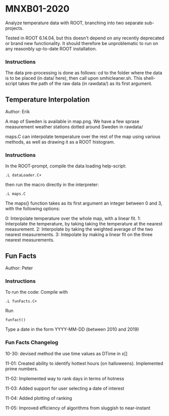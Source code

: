 # MNXB01-2020
Analyze temperature data with ROOT, branching into two separate sub-projects.

Tested in ROOT 6.14.04, but this doesn't depend on any recently deprecated or brand new functionality.
It should therefore be unproblematic to run on any reasonbly up-to-date ROOT installation. 

### Instructions
The data pre-processing is done as follows:
cd to the folder where the data is to be placed (in data/ here), then call upon smhicleaner.sh. This shell-script takes the path of the raw data (in rawdata/) as its first argument. 

## Temperature Interpolation
Author: Erik

A map of Sweden is available in map.png. We have a few sprase measurement weather stations dotted around Sweden in rawdata/

maps.C can interpolate temperature over the rest of the map using various methods, as well as drawing it as a ROOT histogram. 

### Instructions
In the ROOT-prompt, compile the data loading help-script:
```
.L dataLoader.C+
```
then run the macro directly in the interpreter:
```
.L maps.C
```
The maps() function takes as its first argument an integer between 0 and 3, with the following options:

0: Interpolate temperature over the whole map, with a linear fit.
1: Interpolate the temperature, by taking taking the temperature at the nearest measurement.
2: Interpolate by taking the weighted average of the two nearest measurements.
3: Intepolate by making a linear fit on the three nearest measurements. 

## Fun Facts
Author: Peter

### Instructions
To run the code:
Compile with 
```
.L funFacts.C+
```
Run 
```
funfact()
```
Type a date in the form YYYY-MM-DD (between 2010 and 2019)

### Fun Facts Changelog
10-30: devised method the use time values as DTime in x[]

11-01: Created ability to identify hottest hours (on halloweens). Implemented prime numbers.

11-02: Implemented way to rank days in terms of hotness

11-03: Added support for user selecting a date of interest

11-04: Added plotting of ranking

11-05: Improved efficiency of algorithms from sluggish to near-instant
